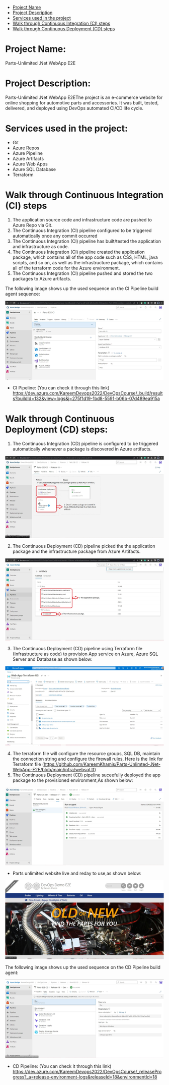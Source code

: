 * [Project Name](#project-name) 
* [Project Description](#project-description) 
* [Services used in the project](#services-used-in-the-project) 
* [Walk through Continuous Integration (CI) steps](#walk-through-continuous-integration-ci-steps) 
* [Walk through Continuous Deployment (CD) steps](#walk-through-continuous-deployment-cd-steps) 
#  Project Name: 
Parts-Unlimited .Net WebApp E2E

#  Project Description:

Parts-Unlimited .Net WebApp E2EThe project is an e-commerce website for online shopping for automotive parts and accessories. It was built, tested, delivered, and deployed using DevOps automated CI/CD life cycle.

 # Services used in the project:

 - Git
 - Azure Repos 
 - Azure Pipeline 
 - Azure Artifacts
 - Azure Web Apps
 - Azure SQL Database
 - Terraform 

#  Walk through Continuous Integration (CI) steps

1. The application source code and infrastructure code are pushed to Azure Repo via Git.
2. The Continuous Integration (CI) pipeline configured to be triggered automatically once any commit occurred 
3. The Continuous Integration (CI) pipeline has built/tested the application and infrastructure as code.
4. The Continuous Integration (CI) pipeline created the application package, which contains all of the app code such as CSS, HTML, java scripts, and so on, as well as the infrastructure package, which contains all of the terraform code for the Azure environment.
5. The Continuous Integration (CI) pipeline pushed and stored the two packages to Azure artifacts.

The following image shows up the used sequence on the CI Pipeline build agent sequence:

![](assets_images/CI.JPG)


* CI Pipeline: (You can check it through this link) https://dev.azure.com/KareemDevops2022/DevOpsCourse/_build/results?buildId=132&view=logs&j=275f1d19-1bd8-5591-b06b-07d489ea915a

#  Walk through Continuous Deployment (CD) steps:

 1. The Continuous Integration (CD) pipeline is configured to be triggered automatically whenever a package is discovered in Azure artifacts.
 
 ![](assets_images/CDArtifact.JPG)
 
 2. The Continuous Deployment (CD) pipeline picked the the application package and the infrastructure package from Azure Artifacts.

 ![](assets_images/Packages.JPG)
 
 3. The Continuous Deployment (CD) pipeline using Terraform file (Infrastructure as code) to provision App service on Azure, Azure SQL Server and Database.as shown below:
 
 ![](assets_images/AzureDeployment.JPG)
 
 
 4. The terraform file will configure the resource groups, SQL DB, maintain the connection string and configure the firewall rules, Here is the link for Terraform file (https://github.com/KareemKhamis/Parts-Unlimted-.Net-WebApp-E2E/blob/main/infra/websql.tf)
 5. The Continuous Deployment (CD) pipeline suceefully deployed the app package to the provisioned environment,As shown below:
 
 ![](assets_images/CD.JPG)
 
 * Parts unlimited website live and reday to use,as shown below:
 
 ![](assets_images/AppDeployed.JPG)
 
 The following image shows up the used sequence on the CD Pipeline build agent:
 
 ![](assets_images/CDtasks.JPG)
 
* CD Pipeline: (You can check it through this link) https://dev.azure.com/KareemDevops2022/DevOpsCourse/_releaseProgress?_a=release-environment-logs&releaseId=18&environmentId=18

